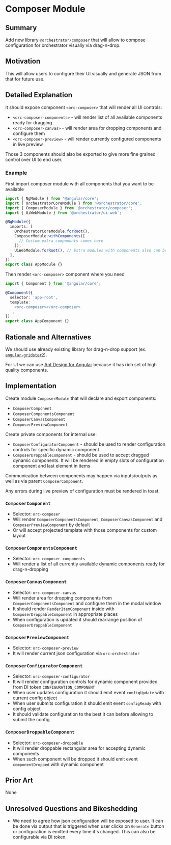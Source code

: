 # Composer Module

## Summary

Add new library `@orchestrator/composer` that will allow to compose configuration for orchestrator visually via drag-n-drop.

## Motivation

This will allow users to configure their UI visually and generate JSON from that for future use.

## Detailed Explanation

It should expose component `<orc-composer>` that will render all UI controls:

- `<orc-composer-components>` - will render list of all available components ready for dragging
- `<orc-composer-canvas>` - will render area for dropping components and configure them
- `<orc-composer-preview>` - will render currently configured components in live preview

Those 3 components should also be exported to give more fine grained control over UI to end user.

### Example

First import composer module with all components that you want to be available

```ts
import { NgModule } from '@angular/core';
import { OrchestratorCoreModule } from '@orchestrator/core';
import { ComposerModule } from '@orchestrator/composer';
import { UiWebModule } from '@orchestrator/ui-web';

@NgModule({
  imports: [
    OrchestratorCoreModule.forRoot(),
    ComposerModule.withComponents([
      // Custom extra components comes here
    ]),
    UiWebModule.forRoot(), // Extra modules with components also can be used
  ],
})
export class AppModule {}
```

Then render `<orc-composer>` component where you need

```ts
import { Component } from '@angular/core';

@Component({
  selector: 'app-root',
  template: `
    <orc-composer></orc-composer>
  `,
})
export class AppComponent {}
```

## Rationale and Alternatives

We should use already existing library for drag-n-drop support (ex. [`angular-gridster2`](https://github.com/tiberiuzuld/angular-gridster2)).

For UI we can use [Ant Design for Angular](https://github.com/NG-ZORRO/ng-zorro-antd) because it has rich set of high quality components.

## Implementation

Create module `ComposerModule` that will declare and export components:

- `ComposerComponent`
- `ComposerComponentsComponent`
- `ComposerCanvasComponent`
- `ComposerPreviewComponent`

Create private components for internal use:

- `ComposerConfiguratorComponent` - should be used to render configuration controls for specific dynamic component
- `ComposerDroppableComponent` - should be used to accept dragged dynamic components. It will be rendered in empty slots of configuration component and last element in items

Communication between components may happen via inputs/outputs as well as via parent `ComposerComponent`.

Any errors during live preview of configuration must be rendered in toast.

### `ComposerComponent`

- Selector: `orc-composer`
- Will render `ComposerComponentsComponent`, `ComposerCanvasComponent` and `ComposerPreviewComponent` by default
- Or will accept projected template with those components for custom layout

### `ComposerComponentsComponent`

- Selector: `orc-composer-components`
- Will render a list of all currently available dynamic components ready for drag-n-dropping

### `ComposerCanvasComponent`

- Selector: `orc-composer-canvas`
- Will render area for dropping components from `ComposerComponentsComponent` and configure them in the modal window
- It should render `RenderItemComponent` inside with `ComposerDroppableComponent` in appropriate places
- When configuration is updated it should rearrange position of `ComposerDroppableComponent`

### `ComposerPreviewComponent`

- Selector: `orc-composer-preview`
- It will render current json configuration via `orc-orchestrator`

### `ComposerConfiguratorComponent`

- Selector: `orc-composer-configurator`
- It will render configuration controls for dynamic component provided from DI token `CONFIGURATION_COMPONENT`
- When user updates configuration it should emit event `configUpdate` with current config object
- When user submits configuration it should emit event `configReady` with config object
- It should validate configuration to the best it can before allowing to submit the config

### `ComposerDroppableComponent`

- Selector: `orc-composer-droppable`
- It will render droppable rectangular area for accepting dynamic components
- When such component will be dropped it should emit event `componentDropped` with dynamic component

## Prior Art

None

## Unresolved Questions and Bikeshedding

- We need to agree how json configuration will be exposed to user. It can be done via output that is triggered when user clicks on `Generate` button or configuration is emitted every time it's changed.
  This can also be configurable via DI token.
